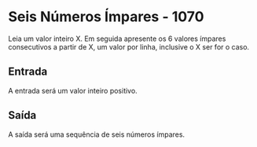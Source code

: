 # Seis Números Ímpares - 1070

Leia um valor inteiro X. Em seguida apresente os 6 valores ímpares consecutivos a partir de X, um valor por linha, inclusive o X ser for o caso.

## Entrada
A entrada será um valor inteiro positivo.

## Saída
A saída será uma sequência de seis números ímpares.